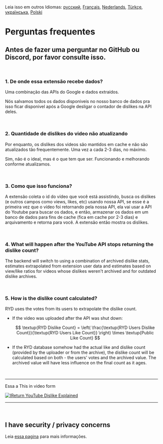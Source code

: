 Leia isso em outros Idiomas: [русский](FAQru.md), [Français](FAQfr.md), [Nederlands](FAQnl.md), [Türkçe](FAQtr.md), [українська](FAQuk.md), [Polski](FAQpl.md)

# Perguntas frequentes

## Antes de fazer uma perguntar no GitHub ou Discord, por favor consulte isso.

<br>

### **1. De onde essa extensão recebe dados?**

Uma combinação das APIs do Google e dados extraídos.

Nós salvamos todos os dados disponiveis no nosso banco de dados pra isso ficar disponivel após a Google desligar o contador de dislikes na API deles.

<br>

### **2. Quantidade de dislikes do video não atualizando**

Por enquanto, os dislikes dos videos são mantidos em cache e não são atualizados tão frequentemente. Uma vez a cada 2-3 dias, no máximo.

Sim, não é o ideal, mas é o que tem que ser. Funcionando e melhorando conforme atualizamos.

<br>

### **3. Como que isso funciona?**

A extensão coleta o id do vídeo que você está assistindo, busca os dislikes (e outros campos como views, likes, etc) usando nossa API, se esse é a primeira vez que o vídeo foi retornando pela nossa API, ela vai usar a API do Youtube para buscar os dados, e então, armazenar os dados em um banco de dados para fins de cache (fica em cache por 2-3 dias) e arquivamento e retorna para você. A extensão então mostra os dislikes.

<br>

### **4. What will happen after the YouTube API stops returning the dislike count?**

The backend will switch to using a combination of archived dislike stats, estimates extrapolated from extension user data and estimates based on view/like ratios for videos whose dislikes weren't archived and for outdated dislike archives.

<br>

### **5. How is the dislike count calculated?**

RYD uses the votes from its users to extrapolate the dislike count.

- If the video was uploaded after the API was shut down:

  $$ \textup{RYD Dislike Count} = \left( \frac{\textup{RYD Users Dislike Count}}{\textup{RYD Users Like Count}} \right) \times \textup{Public Like Count} $$

- If the RYD database somehow had the actual like and dislike count (provided by the uploader or from the archive), the dislike count will be calculated based on both - the users' votes and the archived value. The archived value will have less influence on the final count as it ages.

<br>

---

Essa a This in video form

[![IReturn YouTube Dislike Explained](https://yt-embed.herokuapp.com/embed?v=GSmmtv-0yYQ)](https://www.youtube.com/watch?v=GSmmtv-0yYQ)

---

<br>

## I have security / privacy concerns

Leia [essa pagina](SECURITY-FAQpt_BR.md) para mais informações.
